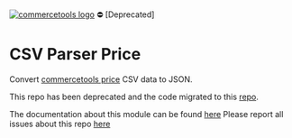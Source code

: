 [![commercetools logo][commercetools-icon]][commercetools]
⛔ [Deprecated]
# CSV Parser Price
Convert [commercetools price](https://dev.commercetools.com/http-api-projects-products.html#price) CSV data to JSON.

This repo has been deprecated and the code migrated to this [repo](https://github.com/commercetools/nodejs).

The documentation about this module can be found [here](https://commercetools.github.io/nodejs/cli/csv-parser-price.html)
Please report all issues about this repo [here](https://github.com/commercetools/nodejs)

[commercetools]: https://commercetools.com/
[commercetools-icon]: https://cdn.rawgit.com/commercetools/press-kit/master/PNG/72DPI/CT%20logo%20horizontal%20RGB%2072dpi.png
